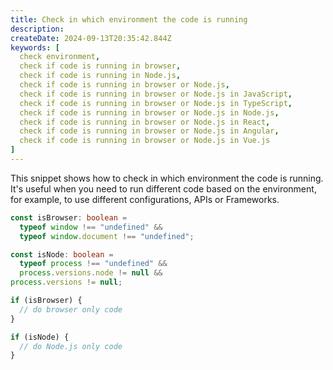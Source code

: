 ```yaml
---
title: Check in which environment the code is running
description:
createDate: 2024-09-13T20:35:42.844Z
keywords: [
  check environment,
  check if code is running in browser,
  check if code is running in Node.js,
  check if code is running in browser or Node.js,
  check if code is running in browser or Node.js in JavaScript,
  check if code is running in browser or Node.js in TypeScript,
  check if code is running in browser or Node.js in Node.js,
  check if code is running in browser or Node.js in React,
  check if code is running in browser or Node.js in Angular,
  check if code is running in browser or Node.js in Vue.js
]
---
```


This snippet shows how to check in which environment the code is running.
It's useful when you need to run different code based on the environment, for example, to use different configurations,
APIs or Frameworks.

```typescript
const isBrowser: boolean =
  typeof window !== "undefined" &&
  typeof window.document !== "undefined";
```

```typescript
const isNode: boolean =
  typeof process !== "undefined" &&
  process.versions.node != null &&
process.versions != null;
```

```typescript
if (isBrowser) {
  // do browser only code
}

if (isNode) {
  // do Node.js only code
}
```
